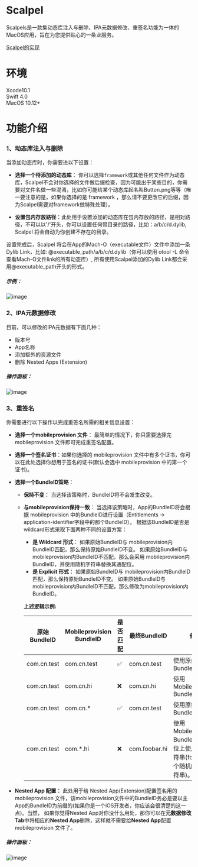 # Scalpel
Scalpels是一款集动态库注入与删除、IPA元数据修改、重签名功能为一体的MacOS应用，旨在为您提供贴心的一条龙服务。

[Scalpel的实现](https://blog.csdn.net/jerryandliujie/article/details/84845162)
# 环境
Xcode10.1<br/>
Swift 4.0<br/>
MacOS 10.12+

# 功能介绍
### 1、动态库注入与删除
当添加动态库时，你需要进以下设置：
* **选择一个待添加的动态库**： 你可以选择```framework```或其他任何文件作为动态库，Scalpel不会对你选择的文件做后缀检查，因为可能出于某些目的，你需要对文件名做一些混淆，比如你可能给某个动态库起名叫Button.png等等（唯一要注意的是，如果你选择的是 framework ，那么请不要更改它的后缀，因为Scalpel需要对framework做特殊处理）。

* **设置包内存放路径**：此处用于设置添加的动态库在包内存放的路径，是相对路径，不可以以'/'开头，你可以设置任何带目录的路径，比如：a/b/c/d.dylib, Scalpel 将会自动为你创建不存在的目录。

设置完成后，Scalpel 将会在App的Mach-O（executable文件）文件中添加一条Dylib Link，比如: @executable_path/a/b/c/d.dylib（你可以使用 otool -L 命令查看Mach-O文件link的所有动态库）, 所有使用Scalpel添加的Dylib Link都会采用@executable_path开头的形式。<br/>

##### 示例：
![image](https://raw.githubusercontent.com/cjsliuj/ScalpelDocResource/master/DylibLinkAddExample.gif)

### 2、IPA元数据修改
目前，可以修改的IPA元数据有下面几种：
* 版本号
* App名称
* 添加额外的资源文件
* 删除 Nested Apps (Extension)

##### 操作面板：
![image](https://raw.githubusercontent.com/cjsliuj/ScalpelDocResource/master/IpaMetaDataEditTab.png)

### 3、重签名
你需要进行以下操作以完成重签名所需的相关信息设置：
* **选择一个mobileprovision 文件**： 最简单的情况下，你只需要选择完 mobileprovision 文件即可完成重签名配置。
* **选择一个签名证书**：如果你选择的 mobileprovision 文件中有多个证书，你可以在此处选择你想用于签名的证书(默认会选中 mobileprovision 中的第一个证书)。
* **选择一个BundleID策略**： 
    * **保持不变**： 当选择该策略时，BundleID将不会发生改变。

    * **与mobileprovision保持一致**： 当选择该策略时，App的BundleID将会根据 mobileprovision 中的BundleID进行设置（Entitlements -> application-identifier字段中的那个BundleID）。
    根据该BundleID是否是wildcard形式采取下面两种不同的设置方案：
	    * **是 Wildcard 形式**：
		 如果原始BundleID与 mobileprovision内BundleID匹配，那么保持原始BundleID不变。
		 如果原始BundleID与 mobileprovision内BundleID不匹配，那么会采用 mobileprovision内BundleID，并使用随机字符串替换其通配位。
	    * **是 Explicit 形式**：
		 如果原始BundleID与 mobileprovision内BundleID匹配，那么保持原始BundleID不变。
		 如果原始BundleID与 mobileprovision内BundleID不匹配，那么修改为mobileprovision内BundleID。

        **上述逻辑示例:**

        原始BundleID | Mobileprovision BundleID |  是否匹配 | 最终BundleID | 备注
        ---|---|---|---|---
        com.cn.test |  com.cn.test | ✅| com.cn.test|使用原始BundleID
        com.cn.test | com.cn.hi| ❌| com.cn.hi|使用Mobileprovision BundleID
        com.cn.test | com.cn.* | ✅| com.cn.test|使用原始BundleID
        com.cn.test | com.*.hi | ❌| com.foobar.hi|使用Mobileprovision BundleID，通配位上使用随机字符串(foobar是一个随机的任意字符串)。


* **Nested App 配置：** 此处用于给 Nested App(Extension)配置签名用的 mobileprovision 文件，该mobileprovision文件中的BundleID务必是要以主App的BundleID为前缀的(如果你是一个iOS开发者，你应该会很清楚的这一点)。当然， 如果你觉得Nested App对你没什么用处，那你可以在**元数据修改 Tab**中将相应的**Nested App**删除，这样就不需要给**Nested App**配置 mobileprovision 文件了。

##### 操作面板：
![image](https://raw.githubusercontent.com/cjsliuj/ScalpelDocResource/master/ResignConfigTab.png)
